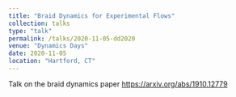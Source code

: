 ```yaml
---
title: "Braid Dynamics for Experimental Flows"
collection: talks
type: "talk"
permalink: /talks/2020-11-05-dd2020
venue: "Dynamics Days"
date: 2020-11-05
location: "Hartford, CT"
---
```


Talk on the braid dynamics paper https://arxiv.org/abs/1910.12779

